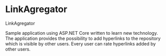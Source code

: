 # LinkAgregator
LinkAgregator

Sample application using ASP.NET Core written to learn new technology. 
The application provides the possibility to add hyperlinks to the repository which is visible by other users. 
Every user can rate hyperlinks added by other users. 
